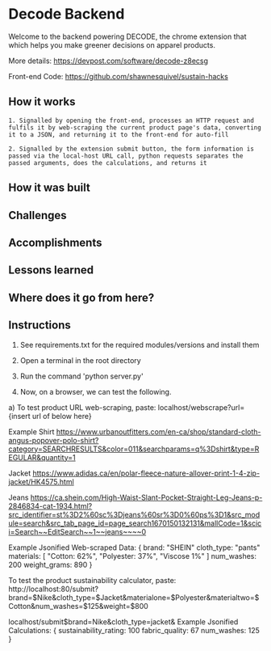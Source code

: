 # Decode Backend
Welcome to the backend powering DECODE, the chrome extension that which helps you make greener decisions on apparel products.

More details: https://devpost.com/software/decode-z8ecsg

Front-end Code: https://github.com/shawnesquivel/sustain-hacks


## How it works
    1. Signalled by opening the front-end, processes an HTTP request and fulfils it by web-scraping the current product page's data, converting it to a JSON, and returning it to the front-end for auto-fill

    2. Signalled by the extension submit button, the form information is passed via the local-host URL call, python requests separates the passed arguments, does the calculations, and returns it 

## How it was built


## Challenges

## Accomplishments

## Lessons learned

## Where does it go from here?


## Instructions
1. See requirements.txt for the required modules/versions and install them

2. Open a terminal in the root directory

3. Run the command 'python server.py'

4. Now, on a browser, we can test the following.

a)
To test product URL web-scraping, paste:
localhost/webscrape?url={insert url of below here}

Example Shirt
https://www.urbanoutfitters.com/en-ca/shop/standard-cloth-angus-popover-polo-shirt?category=SEARCHRESULTS&color=011&searchparams=q%3Dshirt&type=REGULAR&quantity=1

Jacket
https://www.adidas.ca/en/polar-fleece-nature-allover-print-1-4-zip-jacket/HK4575.html

Jeans
https://ca.shein.com/High-Waist-Slant-Pocket-Straight-Leg-Jeans-p-2846834-cat-1934.html?src_identifier=st%3D2%60sc%3Djeans%60sr%3D0%60ps%3D1&src_module=search&src_tab_page_id=page_search1670150132131&mallCode=1&scici=Search~~EditSearch~~1~~jeans~~~~0

Example Jsonified Web-scraped Data:
{
    brand: "SHEIN"
    cloth_type: "pants"
    materials: [
        "Cotton: 62%",
        "Polyester: 37%",
        "Viscose 1%"
    ]
    num_washes: 200
    weight_grams: 890
}

To test the product sustainability calculator, paste:
http://localhost:80/submit?brand=$Nike&cloth_type=$Jacket&materialone=$Polyester&materialtwo=$Cotton&num_washes=$125&weight=$800

localhost/submit$brand=Nike&cloth_type=jacket&
Example Jsonified Calculations:
{
    sustainability_rating: 100
    fabric_quality: 67
    num_washes: 125
}